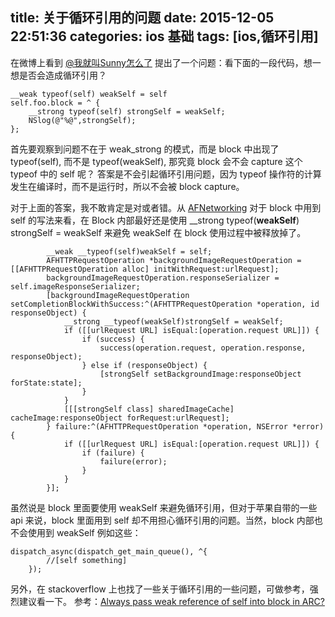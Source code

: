 title: 关于循环引用的问题
date: 2015-12-05 22:51:36
categories: ios 基础
tags: [ios,循环引用]
---

在微博上看到 [@我就叫Sunny怎么了](http://weibo.com/1364395395/CeqZawRZg?type=comment#_rnd1449329185355) 提出了一个问题：看下面的一段代码，想一想是否会造成循环引用？

	__weak typeof(self) weakSelf = self
	self.foo.block = ^ {
		__strong typeof(self) strongSelf = weakSelf;
		NSlog(@"%@",strongSelf);
	};
		
首先要观察到问题不在于 weak_strong 的模式，而是 block 中出现了 typeof(self), 而不是 typeof(weakSelf), 那究竟 block 会不会 capture 这个 typeof 中的 self 呢？<!-- more -->
答案是不会引起循环引用问题，因为 typeof 操作符的计算发生在编译时，而不是运行时，所以不会被 block capture。

对于上面的答案，我不敢肯定是对或者错。从 [AFNetworking](https://github.com/AFNetworking/AFNetworking) 对于 block 中用到 self 的写法来看，在 Block 内部最好还是使用 __strong typeof(**weakSelf**) strongSelf = weakSelf 来避免 weakSelf 在 block 使用过程中被释放掉了。

			__weak __typeof(self)weakSelf = self;
	        AFHTTPRequestOperation *backgroundImageRequestOperation = [[AFHTTPRequestOperation alloc] initWithRequest:urlRequest];
	        backgroundImageRequestOperation.responseSerializer = self.imageResponseSerializer;
	        [backgroundImageRequestOperation setCompletionBlockWithSuccess:^(AFHTTPRequestOperation *operation, id responseObject) {
	            __strong __typeof(weakSelf)strongSelf = weakSelf;
	            if ([[urlRequest URL] isEqual:[operation.request URL]]) {
	                if (success) {
	                    success(operation.request, operation.response, responseObject);
	                } else if (responseObject) {
	                    [strongSelf setBackgroundImage:responseObject forState:state];
	                }
	            }
	            [[[strongSelf class] sharedImageCache] cacheImage:responseObject forRequest:urlRequest];
	        } failure:^(AFHTTPRequestOperation *operation, NSError *error) {
	            if ([[urlRequest URL] isEqual:[operation.request URL]]) {
	                if (failure) {
	                    failure(error);
	                }
	            }
	        }];

虽然说是 block 里面要使用 weakSelf 来避免循环引用，但对于苹果自带的一些 api 来说，block 里面用到 self 却不用担心循环引用的问题。当然，block 内部也不会使用到 weakSelf
例如这些：

	dispatch_async(dispatch_get_main_queue(), ^{
	        //[self something]
	    });
另外，在 stackoverflow 上也找了一些关于循环引用的一些问题，可做参考，强烈建议看一下。
参考：[Always pass weak reference of self into block in ARC?](http://stackoverflow.com/questions/20030873/always-pass-weak-reference-of-self-into-block-in-arc)
